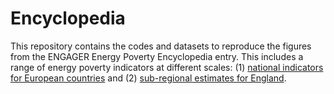 # Encyclopedia
This repository contains the codes and datasets to reproduce the figures from the ENGAGER Energy Poverty Encyclopedia entry. This includes a range of energy poverty indicators at different scales: (1) [national indicators for European countries](https://github.com/CaitHRobinson/Encyclopedia/Europe) and (2) [sub-regional estimates for England](https://github.com/CaitHRobinson/Encyclopedia/England).
